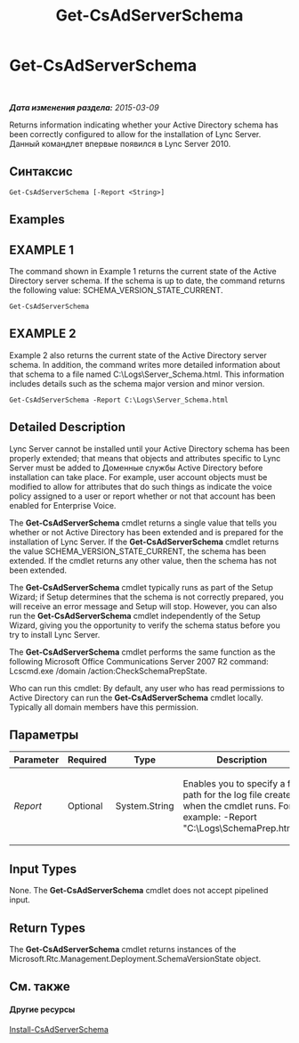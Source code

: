﻿---
title: Get-CsAdServerSchema
TOCTitle: Get-CsAdServerSchema
ms:assetid: fba777e5-886c-4914-a492-f2237721c57c
ms:mtpsurl: https://technet.microsoft.com/ru-ru/library/Gg413070(v=OCS.15)
ms:contentKeyID: 49311761
ms.date: 05/19/2016
mtps_version: v=OCS.15
ms.translationtype: HT
---

# Get-CsAdServerSchema

 

_**Дата изменения раздела:** 2015-03-09_

Returns information indicating whether your Active Directory schema has been correctly configured to allow for the installation of Lync Server. Данный командлет впервые появился в Lync Server 2010.

## Синтаксис

    Get-CsAdServerSchema [-Report <String>]

## Examples

## EXAMPLE 1

The command shown in Example 1 returns the current state of the Active Directory server schema. If the schema is up to date, the command returns the following value: SCHEMA\_VERSION\_STATE\_CURRENT.

    Get-CsAdServerSchema

## EXAMPLE 2

Example 2 also returns the current state of the Active Directory server schema. In addition, the command writes more detailed information about that schema to a file named C:\\Logs\\Server\_Schema.html. This information includes details such as the schema major version and minor version.

    Get-CsAdServerSchema -Report C:\Logs\Server_Schema.html

## Detailed Description

Lync Server cannot be installed until your Active Directory schema has been properly extended; that means that objects and attributes specific to Lync Server must be added to Доменные службы Active Directory before installation can take place. For example, user account objects must be modified to allow for attributes that do such things as indicate the voice policy assigned to a user or report whether or not that account has been enabled for Enterprise Voice.

The **Get-CsAdServerSchema** cmdlet returns a single value that tells you whether or not Active Directory has been extended and is prepared for the installation of Lync Server. If the **Get-CsAdServerSchema** cmdlet returns the value SCHEMA\_VERSION\_STATE\_CURRENT, the schema has been extended. If the cmdlet returns any other value, then the schema has not been extended.

The **Get-CsAdServerSchema** cmdlet typically runs as part of the Setup Wizard; if Setup determines that the schema is not correctly prepared, you will receive an error message and Setup will stop. However, you can also run the **Get-CsAdServerSchema** cmdlet independently of the Setup Wizard, giving you the opportunity to verify the schema status before you try to install Lync Server.

The **Get-CsAdServerSchema** cmdlet performs the same function as the following Microsoft Office Communications Server 2007 R2 command: Lcscmd.exe /domain /action:CheckSchemaPrepState.

Who can run this cmdlet: By default, any user who has read permissions to Active Directory can run the **Get-CsAdServerSchema** cmdlet locally. Typically all domain members have this permission.

## Параметры


<table>
<colgroup>
<col style="width: 25%" />
<col style="width: 25%" />
<col style="width: 25%" />
<col style="width: 25%" />
</colgroup>
<thead>
<tr class="header">
<th>Parameter</th>
<th>Required</th>
<th>Type</th>
<th>Description</th>
</tr>
</thead>
<tbody>
<tr class="odd">
<td><p><em>Report</em></p></td>
<td><p>Optional</p></td>
<td><p>System.String</p></td>
<td><p>Enables you to specify a file path for the log file created when the cmdlet runs. For example: -Report &quot;C:\Logs\SchemaPrep.html&quot;</p></td>
</tr>
</tbody>
</table>


## Input Types

None. The **Get-CsAdServerSchema** cmdlet does not accept pipelined input.

## Return Types

The **Get-CsAdServerSchema** cmdlet returns instances of the Microsoft.Rtc.Management.Deployment.SchemaVersionState object.

## См. также

#### Другие ресурсы

[Install-CsAdServerSchema](install-csadserverschema.md)

